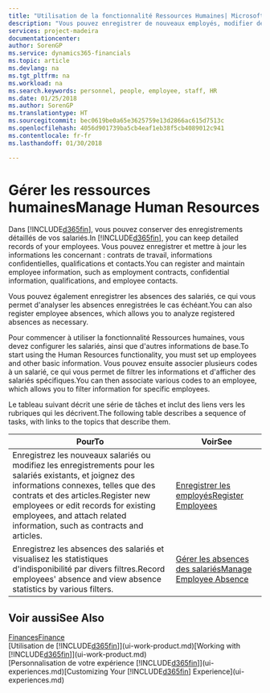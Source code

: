 ```yaml
---
title: "Utilisation de la fonctionnalité Ressources Humaines| Microsoft Docs"
description: "Vous pouvez enregistrer de nouveaux employés, modifier des informations sur le personnel existant, et enregistrer et analyser les absences."
services: project-madeira
documentationcenter: 
author: SorenGP
ms.service: dynamics365-financials
ms.topic: article
ms.devlang: na
ms.tgt_pltfrm: na
ms.workload: na
ms.search.keywords: personnel, people, employee, staff, HR
ms.date: 01/25/2018
ms.author: SorenGP
ms.translationtype: HT
ms.sourcegitcommit: bec0619be0a65e3625759e13d2866ac615d7513c
ms.openlocfilehash: 4056d901739ba5cb4eaf1eb38f5cb4089012c941
ms.contentlocale: fr-fr
ms.lasthandoff: 01/30/2018

---
```

# <a name="manage-human-resources"></a><span data-ttu-id="5a675-103">Gérer les ressources humaines</span><span class="sxs-lookup"><span data-stu-id="5a675-103">Manage Human Resources</span></span>
<span data-ttu-id="5a675-104">Dans [!INCLUDE[d365fin](includes/d365fin_md.md)], vous pouvez conserver des enregistrements détaillés de vos salariés.</span><span class="sxs-lookup"><span data-stu-id="5a675-104">In [!INCLUDE[d365fin](includes/d365fin_md.md)], you can keep detailed records of your employees.</span></span> <span data-ttu-id="5a675-105">Vous pouvez enregistrer et mettre à jour les informations les concernant : contrats de travail, informations confidentielles, qualifications et contacts.</span><span class="sxs-lookup"><span data-stu-id="5a675-105">You can register and maintain employee information, such as employment contracts, confidential information, qualifications, and employee contacts.</span></span>

<span data-ttu-id="5a675-106">Vous pouvez également enregistrer les absences des salariés, ce qui vous permet d'analyser les absences enregistrées le cas échéant.</span><span class="sxs-lookup"><span data-stu-id="5a675-106">You can also register employee absences, which allows you to analyze registered absences as necessary.</span></span>

<span data-ttu-id="5a675-107">Pour commencer à utiliser la fonctionnalité Ressources humaines, vous devez configurer les salariés, ainsi que d'autres informations de base.</span><span class="sxs-lookup"><span data-stu-id="5a675-107">To start using the Human Resources functionality, you must set up employees and other basic information.</span></span> <span data-ttu-id="5a675-108">Vous pouvez ensuite associer plusieurs codes à un salarié, ce qui vous permet de filtrer les informations et d'afficher des salariés spécifiques.</span><span class="sxs-lookup"><span data-stu-id="5a675-108">You can then associate various codes to an employee, which allows you to filter information for specific employees.</span></span>

<span data-ttu-id="5a675-109">Le tableau suivant décrit une série de tâches et inclut des liens vers les rubriques qui les décrivent.</span><span class="sxs-lookup"><span data-stu-id="5a675-109">The following table describes a sequence of tasks, with links to the topics that describe them.</span></span>

| <span data-ttu-id="5a675-110">Pour</span><span class="sxs-lookup"><span data-stu-id="5a675-110">To</span></span> | <span data-ttu-id="5a675-111">Voir</span><span class="sxs-lookup"><span data-stu-id="5a675-111">See</span></span> |
| --- | --- |
| <span data-ttu-id="5a675-112">Enregistrez les nouveaux salariés ou modifiez les enregistrements pour les salariés existants, et joignez des informations connexes, telles que des contrats et des articles.</span><span class="sxs-lookup"><span data-stu-id="5a675-112">Register new employees or edit records for existing employees, and attach related information, such as contracts and articles.</span></span> |[<span data-ttu-id="5a675-113">Enregistrer les employés</span><span class="sxs-lookup"><span data-stu-id="5a675-113">Register Employees</span></span>](hr-how-register-employees.md) |
| <span data-ttu-id="5a675-114">Enregistrez les absences des salariés et visualisez les statistiques d'indisponibilité par divers filtres.</span><span class="sxs-lookup"><span data-stu-id="5a675-114">Record employees' absence and view absence statistics by various filters.</span></span> |[<span data-ttu-id="5a675-115">Gérer les absences des salariés</span><span class="sxs-lookup"><span data-stu-id="5a675-115">Manage Employee Absence</span></span>](hr-how-manage-absence.md) |

## <a name="see-also"></a><span data-ttu-id="5a675-116">Voir aussi</span><span class="sxs-lookup"><span data-stu-id="5a675-116">See Also</span></span>
[<span data-ttu-id="5a675-117">Finances</span><span class="sxs-lookup"><span data-stu-id="5a675-117">Finance</span></span>](finance.md)  
<span data-ttu-id="5a675-118">[Utilisation de [!INCLUDE[d365fin](includes/d365fin_md.md)]](ui-work-product.md)</span><span class="sxs-lookup"><span data-stu-id="5a675-118">[Working with [!INCLUDE[d365fin](includes/d365fin_md.md)]](ui-work-product.md)</span></span>  
<span data-ttu-id="5a675-119">[Personnalisation de votre expérience [!INCLUDE[d365fin](includes/d365fin_md.md)]](ui-experiences.md)</span><span class="sxs-lookup"><span data-stu-id="5a675-119">[Customizing Your [!INCLUDE[d365fin](includes/d365fin_md.md)] Experience](ui-experiences.md)</span></span>        

